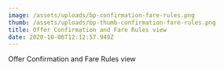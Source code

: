 ```yaml
---
image: /assets/uploads/bp-confirmation-fare-rules.png
thumb: /assets/uploads/bp-thumb-confirmation-fare-rules.png
title: Offer Confirmation and Fare Rules view
date: 2020-10-06T12:12:57.949Z
---
```

Offer Confirmation and Fare Rules view